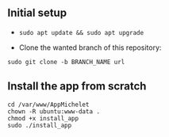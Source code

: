 ## Initial setup

- ```sudo apt update && sudo apt upgrade```

- Clone the wanted branch of this repository:
```
sudo git clone -b BRANCH_NAME url
```

## Install the app from scratch

```
cd /var/www/AppMichelet
chown -R ubuntu:www-data .
chmod +x install_app
sudo ./install_app
```
